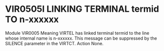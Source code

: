 # VIR0505I  LINKING TERMINAL termid TO n-xxxxxx
Module
    VIR0005
Meaning
    VIRTEL has linked terminal termid to the line whose internal name is n-xxxxxx. This message can be suppressed by the SILENCE parameter in the VIRTCT.
Action
    None.
